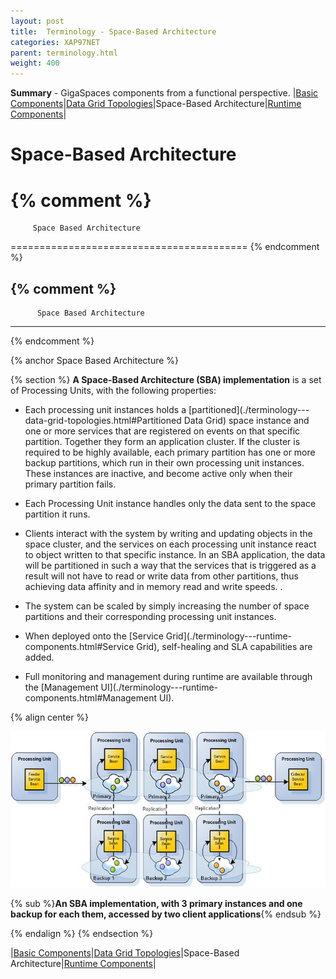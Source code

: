 ```yaml
---
layout: post
title:  Terminology - Space-Based Architecture
categories: XAP97NET
parent: terminology.html
weight: 400
---
```


**Summary** - GigaSpaces components from a functional perspective.
\|[Basic Components](./terminology---basic-components.html)\|[Data Grid Topologies](./terminology---data-grid-topologies.html)\|Space-Based Architecture\|[Runtime Components](./terminology---runtime-components.html)\|

# Space-Based Architecture

{% comment %}
=========================================

         Space Based Architecture

=========================================
{% endcomment %}

{% comment %}
---------------------------------------
          Space Based Architecture
---------------------------------------
{% endcomment %}

{% anchor Space Based Architecture %}

{% section %}
**A Space-Based Architecture (SBA) implementation** is a set of Processing Units, with the following properties:

- Each processing unit instances holds a [partitioned](./terminology---data-grid-topologies.html#Partitioned Data Grid) space instance and one or more services that are registered on events on that specific partition. Together they form an application cluster. If the cluster is required to be highly available, each primary partition has one or more backup partitions, which run in their own processing unit instances. These instances are inactive, and become active only when their primary partition fails.

- Each Processing Unit instance handles only the data sent to the space partition it runs.

- Clients interact with the system by writing and updating objects in the space cluster, and the services on each processing unit instance react to object written to that specific instance. In an SBA application, the data will be partitioned in such a way that the services that is triggered as a result will not have to read or write data from other partitions, thus achieving data affinity and in memory read and write speeds. .

- The system can be scaled by simply increasing the number of space partitions and their corresponding processing unit instances.

- When deployed onto the [Service Grid](./terminology---runtime-components.html#Service Grid), self-healing and SLA capabilities are added.

- Full monitoring and management during runtime are available through the [Management UI](./terminology---runtime-components.html#Management UI).

{% align center %}

![sba_with_backup.jpg](/attachment_files/xap97net/sba_with_backup.jpg)

{% sub %}**An SBA implementation, with 3 primary instances and one backup for each them, accessed by two client applications**{% endsub %}

{% endalign %}
{% endsection %}

\|[Basic Components](./terminology---basic-components.html)\|[Data Grid Topologies](./terminology---data-grid-topologies.html)\|Space-Based Architecture\|[Runtime Components](./terminology---runtime-components.html)\|
